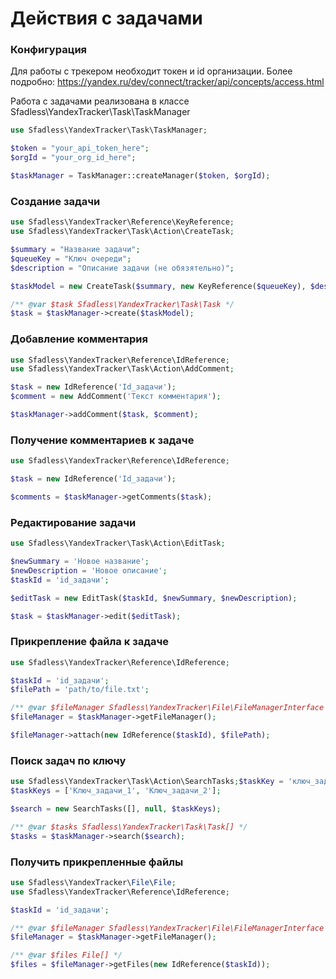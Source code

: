 Действия с задачами
===============

### Конфигурация

Для работы с трекером необходит токен и id организации. Более подробно: https://yandex.ru/dev/connect/tracker/api/concepts/access.html

Работа с задачами реализована в классе Sfadless\YandexTracker\Task\TaskManager

```php
use Sfadless\YandexTracker\Task\TaskManager;

$token = "your_api_token_here";
$orgId = "your_org_id_here";

$taskManager = TaskManager::createManager($token, $orgId);
```

### Создание задачи

```php
use Sfadless\YandexTracker\Reference\KeyReference;
use Sfadless\YandexTracker\Task\Action\CreateTask;

$summary = "Название задачи";
$queueKey = "Ключ очереди";
$description = "Описание задачи (не обязятельно)";

$taskModel = new CreateTask($summary, new KeyReference($queueKey), $description);

/** @var $task Sfadless\YandexTracker\Task\Task */
$task = $taskManager->create($taskModel);
```

### Добавление комментария

```php
use Sfadless\YandexTracker\Reference\IdReference;
use Sfadless\YandexTracker\Task\Action\AddComment;

$task = new IdReference('Id_задачи');
$comment = new AddComment('Текст комментария');

$taskManager->addComment($task, $comment);
```

### Получение комментариев к задаче

```php
use Sfadless\YandexTracker\Reference\IdReference;

$task = new IdReference('Id_задачи');

$comments = $taskManager->getComments($task);
```

### Редактирование задачи

```php
use Sfadless\YandexTracker\Task\Action\EditTask;

$newSummary = 'Новое название';
$newDescription = 'Новое описание';
$taskId = 'id_задачи';

$editTask = new EditTask($taskId, $newSummary, $newDescription);

$task = $taskManager->edit($editTask);
```

### Прикрепление файла к задаче
```php
use Sfadless\YandexTracker\Reference\IdReference;

$taskId = 'id_задачи';
$filePath = 'path/to/file.txt';

/** @var $fileManager Sfadless\YandexTracker\File\FileManagerInterface */
$fileManager = $taskManager->getFileManager();

$fileManager->attach(new IdReference($taskId), $filePath);
```

### Поиск задач по ключу
```php
use Sfadless\YandexTracker\Task\Action\SearchTasks;$taskKey = 'ключ_задача';
$taskKeys = ['Ключ_задачи_1', 'Ключ_задачи_2'];

$search = new SearchTasks([], null, $taskKeys);

/** @var $tasks Sfadless\YandexTracker\Task\Task[] */
$tasks = $taskManager->search($search);
```

### Получить прикрепленные файлы

```php
use Sfadless\YandexTracker\File\File;
use Sfadless\YandexTracker\Reference\IdReference;

$taskId = 'id_задачи';

/** @var $fileManager Sfadless\YandexTracker\File\FileManagerInterface */
$fileManager = $taskManager->getFileManager();

/** @var $files File[] */
$files = $fileManager->getFiles(new IdReference($taskId));
```